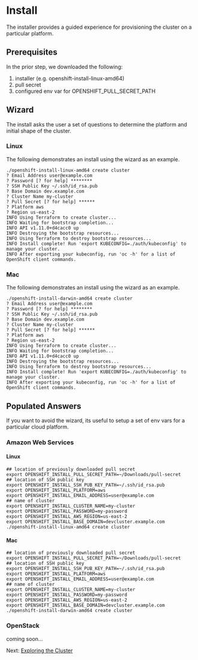 # Install

The installer provides a guided experience for provisioning the cluster on a particular platform.

## Prerequisites

In the prior step, we downloaded the following:

1. installer (e.g. openshift-install-linux-amd64)
1. pull secret
1. configured env var for OPENSHIFT_PULL_SECRET_PATH

## Wizard

The install asks the user a set of questions to determine the platform and initial shape of the cluster.

### Linux

The following demonstrates an install using the wizard as an example.

```
./openshift-install-linux-amd64 create cluster
? Email Address user@example.com
? Password [? for help] ********
? SSH Public Key ~/.ssh/id_rsa.pub
? Base Domain dev.example.com
? Cluster Name my-cluster
? Pull Secret [? for help] ******
? Platform aws
? Region us-east-2
INFO Using Terraform to create cluster...         
INFO Waiting for bootstrap completion...          
INFO API v1.11.0+d4cacc0 up
INFO Destroying the bootstrap resources...        
INFO Using Terraform to destroy bootstrap resources... 
INFO Install complete! Run 'export KUBECONFIG=./auth/kubeconfig' to manage your cluster. 
INFO After exporting your kubeconfig, run 'oc -h' for a list of OpenShift client commands. 
```

### Mac

The following demonstrates an install using the wizard as an example.

```
./openshift-install-darwin-amd64 create cluster
? Email Address user@example.com
? Password [? for help] ********
? SSH Public Key ~/.ssh/id_rsa.pub
? Base Domain dev.example.com
? Cluster Name my-cluster
? Pull Secret [? for help] ******
? Platform aws
? Region us-east-2
INFO Using Terraform to create cluster...         
INFO Waiting for bootstrap completion...          
INFO API v1.11.0+d4cacc0 up
INFO Destroying the bootstrap resources...        
INFO Using Terraform to destroy bootstrap resources... 
INFO Install complete! Run 'export KUBECONFIG=./auth/kubeconfig' to manage your cluster. 
INFO After exporting your kubeconfig, run 'oc -h' for a list of OpenShift client commands. 
```

## Populated Answers

If you want to avoid the wizard, its useful to setup a set of env vars for a particular cloud platform.

### Amazon Web Services

#### Linux

```
## location of previously downloaded pull secret
export OPENSHIFT_INSTALL_PULL_SECRET_PATH=~/Downloads/pull-secret
## location of SSH public key
export OPENSHIFT_INSTALL_SSH_PUB_KEY_PATH=~/.ssh/id_rsa.pub
export OPENSHIFT_INSTALL_PLATFORM=aws
export OPENSHIFT_INSTALL_EMAIL_ADDRESS=user@example.com
## name of cluster
export OPENSHIFT_INSTALL_CLUSTER_NAME=my-cluster
export OPENSHIFT_INSTALL_PASSWORD=my-password
export OPENSHIFT_INSTALL_AWS_REGION=us-east-2
export OPENSHIFT_INSTALL_BASE_DOMAIN=devcluster.example.com
./openshift-install-linux-amd64 create cluster
```

#### Mac

```
## location of previously downloaded pull secret
export OPENSHIFT_INSTALL_PULL_SECRET_PATH=~/Downloads/pull-secret
## location of SSH public key
export OPENSHIFT_INSTALL_SSH_PUB_KEY_PATH=~/.ssh/id_rsa.pub
export OPENSHIFT_INSTALL_PLATFORM=aws
export OPENSHIFT_INSTALL_EMAIL_ADDRESS=user@example.com
## name of cluster
export OPENSHIFT_INSTALL_CLUSTER_NAME=my-cluster
export OPENSHIFT_INSTALL_PASSWORD=my-password
export OPENSHIFT_INSTALL_AWS_REGION=us-east-2
export OPENSHIFT_INSTALL_BASE_DOMAIN=devcluster.example.com
./openshift-install-darwin-amd64 create cluster
```

### OpenStack

coming soon...

Next: [Exploring the Cluster](03-explore.md)
